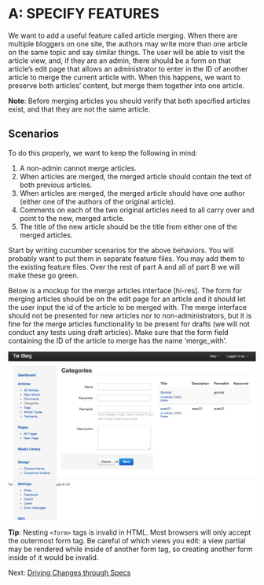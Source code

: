 A: SPECIFY FEATURES
===================

We want to add a useful feature called article merging.  When there are multiple bloggers on one site, the authors may write more than one article on the same topic and say similar things.  The user will be able to visit the article view, and, if they are an admin, there should be a form on that article’s edit page that allows an administrator to enter in the ID of another article to merge the current article with.  When this happens, we want to preserve both articles’ content, but merge them together into one article. 

**Note**: Before merging articles you should verify that both specified articles exist, and that they are not the same article.

Scenarios
---------

To do this properly, we want to keep the following in mind:
 
1. A non-admin cannot merge articles.
2. When articles are merged, the merged article should contain the text of both previous articles.
3. When articles are merged, the merged article should have one author (either one of the authors of the original article).  
4. Comments on each of the two original articles need to all carry over and point to the new, merged article.
5. The title of the new article should be the title from either one of the merged articles.

Start by writing cucumber scenarios for the above behaviors. You will probably want to put them in separate feature files. You may add them to the existing feature files. Over the rest of part A and all of part B we will make these go green. 

Below is a mockup for the merge articles interface [hi-res]. The form for merging articles should be on the edit page for an article and it should let the user input the id of the article to be merged with. The merge interface should not be presented for new articles nor to non-administrators, but it is fine for the merge articles functionality to be present for drafts (we will not conduct any tests using draft articles). Make sure that the form field containing the ID of the article to merge has the name ‘merge_with’.

![Interface Mockup](ui_mockup.png)

**Tip**: Nesting `<form>` tags is invalid in HTML. Most browsers will only accept the outermost form tag. Be careful of which views you edit: a view partial may be rendered while inside of another form tag, so creating another form inside of it would be invalid.

Next: [Driving Changes through Specs](driving_changes_through_specs.md)

